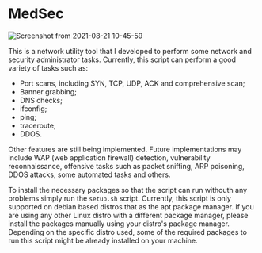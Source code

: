 # MedSec

![Screenshot from 2021-08-21 10-45-59](https://user-images.githubusercontent.com/61552222/131221155-334eea00-10e1-465c-9017-9cccc2991473.png)


This is a network utility tool that I developed to perform some network and security administrator tasks. Currently, this script can perform a good variety of tasks such as:
- Port scans, including SYN, TCP, UDP, ACK and comprehensive scan;
- Banner grabbing;
- DNS checks;
- ifconfig;
- ping;
- traceroute;
- DDOS.

Other features are still being implemented. Future implementations may include WAP (web application firewall) detection, vulnerability reconnaissance, offensive tasks such as packet sniffing, ARP poisoning, DDOS attacks, some automated tasks and others.

To install the necessary packages so that the script can run withouth any problems simply run the `setup.sh` script. Currently, this script is only supported on debian based distros that as the apt package manager. If you are using any other Linux distro with a different package manager, please install the packages manually using your distro's package manager. Depending on the specific distro used, some of the required packages to run this script might be already installed on your machine.
